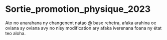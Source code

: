 # Sortie_promotion_physique_2023
Ato no anarahana ny changenent natao @ base rehetra, afaka arahina oe
oviana sy oviana avy no nisy modification ary afaka iverenana foana ny
état teo aloha. 
